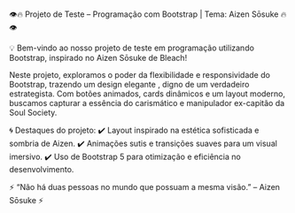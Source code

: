 👁️🔥 Projeto de Teste – Programação com Bootstrap | Tema: Aizen Sōsuke 🔥👁️

💡 Bem-vindo ao nosso projeto de teste em programação utilizando Bootstrap, inspirado no Aizen Sōsuke de Bleach!

Neste projeto, exploramos o poder da flexibilidade e responsividade do Bootstrap, trazendo um design elegante , digno de um verdadeiro estrategista. Com botões animados, cards dinâmicos e um layout moderno, buscamos capturar a essência do carismático e manipulador ex-capitão da Soul Society.

🌀 Destaques do projeto:
✔️ Layout inspirado na estética sofisticada e sombria de Aizen.
✔️ Animações sutis e transições suaves para um visual imersivo.
✔️ Uso de Bootstrap 5 para otimização e eficiência no desenvolvimento.

⚡ “Não há duas pessoas no mundo que possuam a mesma visão.” – Aizen Sōsuke ⚡
